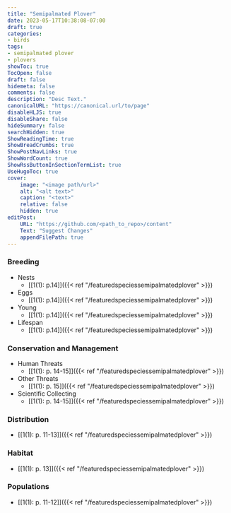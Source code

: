 ```yaml
---
title: "Semipalmated Plover"
date: 2023-05-17T10:38:08-07:00
draft: true
categories:
- birds
tags:
- semipalmated plover
- plovers
showToc: true
TocOpen: false
draft: false
hidemeta: false
comments: false
description: "Desc Text."
canonicalURL: "https://canonical.url/to/page"
disableHLJS: true 
disableShare: false
hideSummary: false
searchHidden: true
ShowReadingTime: true
ShowBreadCrumbs: true
ShowPostNavLinks: true
ShowWordCount: true
ShowRssButtonInSectionTermList: true
UseHugoToc: true
cover:
    image: "<image path/url>" 
    alt: "<alt text>" 
    caption: "<text>" 
    relative: false
    hidden: true
editPost:
    URL: "https://github.com/<path_to_repo>/content"
    Text: "Suggest Changes" 
    appendFilePath: true 
---
```


### Breeding
* Nests
    * [[1(1): p.14]]({{< ref "/featuredspeciessemipalmatedplover" >}})
* Eggs
    * [[1(1): p.14]]({{< ref "/featuredspeciessemipalmatedplover" >}})
* Young
    * [[1(1): p.14]]({{< ref "/featuredspeciessemipalmatedplover" >}})
* Lifespan
    * [[1(1): p.14]]({{< ref "/featuredspeciessemipalmatedplover" >}})

### Conservation and Management
* Human Threats
    * [[1(1): p. 14-15]]({{< ref "/featuredspeciessemipalmatedplover" >}})
* Other Threats
    * [[1(1): p. 15]]({{< ref "/featuredspeciessemipalmatedplover" >}})
* Scientific Collecting
    * [[1(1): p. 14-15]]({{< ref "/featuredspeciessemipalmatedplover" >}})

### Distribution
* [[1(1): p. 11-13]]({{< ref "/featuredspeciessemipalmatedplover" >}})

### Habitat
* [[1(1): p. 13]]({{< ref "/featuredspeciessemipalmatedplover" >}})

### Populations
* [[1(1): p. 11-12]]({{< ref "/featuredspeciessemipalmatedplover" >}})
